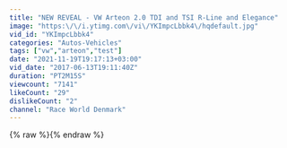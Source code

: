 ```yaml
---
title: "NEW REVEAL - VW Arteon 2.0 TDI and TSI R-Line and Elegance"
image: "https:\/\/i.ytimg.com\/vi\/YKImpcLbbk4\/hqdefault.jpg"
vid_id: "YKImpcLbbk4"
categories: "Autos-Vehicles"
tags: ["vw","arteon","test"]
date: "2021-11-19T19:17:13+03:00"
vid_date: "2017-06-13T19:11:40Z"
duration: "PT2M15S"
viewcount: "7141"
likeCount: "29"
dislikeCount: "2"
channel: "Race World Denmark"
---
```

{% raw %}{% endraw %}
